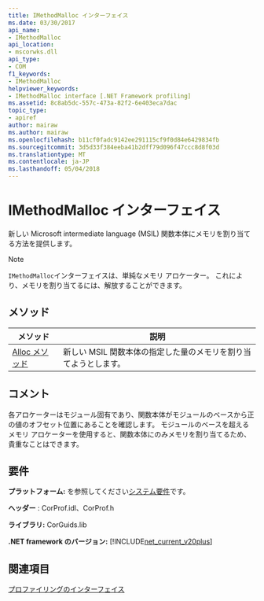 ```yaml
---
title: IMethodMalloc インターフェイス
ms.date: 03/30/2017
api_name:
- IMethodMalloc
api_location:
- mscorwks.dll
api_type:
- COM
f1_keywords:
- IMethodMalloc
helpviewer_keywords:
- IMethodMalloc interface [.NET Framework profiling]
ms.assetid: 8c8ab5dc-557c-473a-82f2-6e403eca7dac
topic_type:
- apiref
author: mairaw
ms.author: mairaw
ms.openlocfilehash: b11cf0fadc9142ee291115cf9f0d84e6429834fb
ms.sourcegitcommit: 3d5d33f384eeba41b2dff79d096f47ccc8d8f03d
ms.translationtype: MT
ms.contentlocale: ja-JP
ms.lasthandoff: 05/04/2018
---
```

# <a name="imethodmalloc-interface"></a>IMethodMalloc インターフェイス
新しい Microsoft intermediate language (MSIL) 関数本体にメモリを割り当てる方法を提供します。  
  
> [!NOTE]
>  `IMethodMalloc`インターフェイスは、単純なメモリ アロケーター。 これにより、メモリを割り当てるには、解放することができます。  
  
## <a name="methods"></a>メソッド  
  
|メソッド|説明|  
|------------|-----------------|  
|[Alloc メソッド](../../../../docs/framework/unmanaged-api/profiling/imethodmalloc-alloc-method.md)|新しい MSIL 関数本体の指定した量のメモリを割り当てようとします。|  
  
## <a name="remarks"></a>コメント  
 各アロケーターはモジュール固有であり、関数本体がモジュールのベースから正の値のオフセット位置にあることを確認します。 モジュールのベースを超えるメモリ アロケーターを使用すると、関数本体にのみメモリを割り当てるため、貴重なことはできます。  
  
## <a name="requirements"></a>要件  
 **プラットフォーム:** を参照してください[システム要件](../../../../docs/framework/get-started/system-requirements.md)です。  
  
 **ヘッダー** : CorProf.idl、CorProf.h  
  
 **ライブラリ:** CorGuids.lib  
  
 **.NET framework のバージョン:** [!INCLUDE[net_current_v20plus](../../../../includes/net-current-v20plus-md.md)]  
  
## <a name="see-also"></a>関連項目  
 [プロファイリングのインターフェイス](../../../../docs/framework/unmanaged-api/profiling/profiling-interfaces.md)
